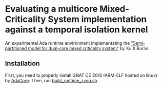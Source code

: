 # Evaluating a multicore Mixed-Criticality System implementation against a temporal isolation kernel

An experimental Ada runtime environment implementating the ["Semi-partitioned model for dual-core mixed criticality system"](https://dl.acm.org/doi/10.1145/2834848.2834865) by Xu & Burns.

## Installation
First, you need to properly install GNAT CE 2018 (ARM-ELF hosted on linux) by [AdaCore](https://www.adacore.com/download). Then, run [build_runtime_zynq.sh](https://gitlab.com/thesisBottaroMattia/ada-ravenscar-runtime-for-zynq7000-dual-core-supporting-mixed-criticality-systems/-/blob/master/build_runtime_zynq.sh).
